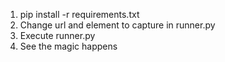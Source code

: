 1. pip install -r requirements.txt
2. Change url and element to capture in runner.py
2. Execute runner.py
3. See the magic happens
